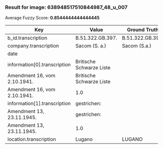 ### Result for image: 638948517510844987_48_u_007
Average Fuzzy Score: **0.8544444444444445**
<small>

| Key | Value | Ground Truth | Score |
| --- | --- | --- | --- |
| b_id.transcription | B.51.322.GB.397. | B.51.322.GB.397. | 1.0 |
| company.transcription | Sacom (S. a.) | Sacom (S.a.) | 0.96 |
| date |  |  | 1.0 |
| information[0].transcription | Britische Schwarze Liste
Amendment 16, vom 2.10.1941. | Britische Schwarze Liste
Amendment 16, vom 2.10.1941. | 1.0 |
| information[1].transcription | gestrichen:
Amendment 13, 23.11.1945. | gestrichen:
Amendment 13, 23.11.1945. | 1.0 |
| location.transcription | Lugano | LUGANO | 0.16666666666666663 |

</small>

